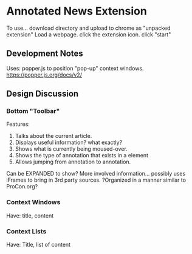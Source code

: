 # Annotated News Extension

To use... download directory and upload to chrome as "unpacked extension"
Load a webpage.
click the extension icon.
click "start"

## Development Notes
Uses:  popper.js to position "pop-up" context windows.
https://popper.js.org/docs/v2/



## Design Discussion

### Bottom "Toolbar"
Features:
1. Talks about the current article.
2. Displays useful information? what exactly?
3. Shows what is currently being moused-over.
4. Shows the type of annotation that exists in a <span> element
5. Allows jumping from annotation to annotation.

Can be EXPANDED to show?
More involved information... possibly uses iFrames to bring in 3rd party sources.
?Organized in a manner similar to ProCon.org?


### Context Windows
Have: title, content

### Context Lists
Have: Title, list of content
